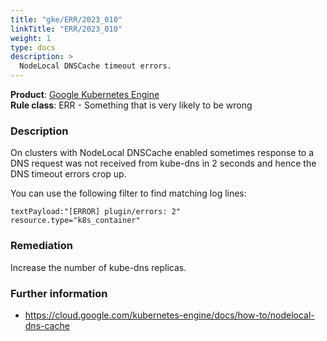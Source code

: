 ```yaml
---
title: "gke/ERR/2023_010"
linkTitle: "ERR/2023_010"
weight: 1
type: docs
description: >
  NodeLocal DNSCache timeout errors.
---
```


**Product**: [Google Kubernetes Engine](https://cloud.google.com/kubernetes-engine)\
**Rule class**: ERR - Something that is very likely to be wrong


### Description

On clusters with NodeLocal DNSCache enabled sometimes response to a DNS request was not received from kube-dns in 2 seconds and hence the DNS timeout errors crop up.

You can use the following filter to find matching log lines:
```
textPayload:"[ERROR] plugin/errors: 2"
resource.type="k8s_container"
```

### Remediation

Increase the number of kube-dns replicas.


### Further information

- https://cloud.google.com/kubernetes-engine/docs/how-to/nodelocal-dns-cache
